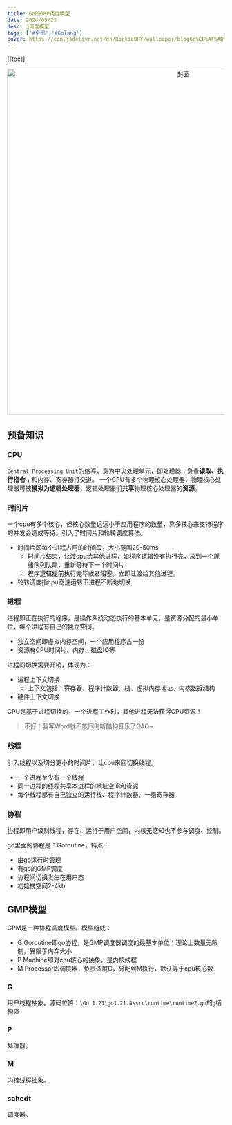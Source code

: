 ```yaml
---
title: Go的GMP调度模型
date: 2024/05/23
desc: 🎉调度模型
tags: ['#全部','#Golang']
cover: https://cdn.jsdelivr.net/gh/RookieOHY/wallpaper/blogGo%E8%AF%AD%E8%A8%80%E7%89%B9%E6%80%A7%E6%80%9D%E8%80%83%E5%B0%81%E9%9D%A2.png
---
```


[[toc]]

<p align="center">
<img alt="封面" src="https://cdn.jsdelivr.net/gh/RookieOHY/wallpaper/blogcover.png" width=800 />
</p>

## 预备知识

### CPU

`Central Processing Unit`的缩写，意为中央处理单元，即处理器；负责**读取、执行指令**；和内存、寄存器打交道。
一个CPU有多个物理核心处理器，物理核心处理器可被**模拟为逻辑处理器**，逻辑处理器们**共享**物理核心处理器的**资源**。

### 时间片

一个cpu有多个核心，但核心数量远远小于应用程序的数量，靠多核心来支持程序的并发会造成等待。引入了时间片和轮转调度算法。

- 时间片即每个进程占用的时间段，大小范围20-50ms
  - 时间片结束，让渡cpu给其他进程，如程序逻辑没有执行完，放到一个就绪队列队尾，重新等待下一个时间片
  - 程序逻辑提前执行完毕或者阻塞，立即让渡给其他进程。
- 轮转调度指cpu高速运转下进程不断地切换

### 进程

进程即正在执行的程序，是操作系统动态执行的基本单元，是资源分配的最小单位，每个进程有自己的独立空间。

- 独立空间即虚拟内存空间，一个应用程序占一份
- 资源有CPU时间片、内存、磁盘IO等

进程间切换需要开销，体现为：

- 进程上下文切换
  - 上下文包括：寄存器、程序计数器、栈、虚拟内存地址、内核数据结构
- 硬件上下文切换

CPU是基于进程切换的，一个进程工作时，其他进程无法获得CPU资源！

> 不好：我写Word就不能同时听酷狗音乐了QAQ~

### 线程

引入线程以及切分更小的时间片，让cpu来回切换线程。

- 一个进程至少有一个线程
- 同一进程的线程共享本进程的地址空间和资源
- 每个线程都有自己独立的运行栈、程序计数器、一组寄存器

### 协程

协程即用户级别线程，存在、运行于用户空间，内核无感知也不参与调度、控制。

go里面的协程是：Goroutine，特点：

- 由go运行时管理
- 有go的GMP调度
- 协程间切换发生在用户态
- 初始栈空间2-4kb

## GMP模型

GPM是一种协程调度模型。模型组成：

- G Goroutine即go协程，是GMP调度器调度的最基本单位；理论上数量无限制，受限于内存大小
- P Machine即对cpu核心的抽象，是内核线程
- M Processor即调度器，负责调度G，分配到M执行，默认等于cpu核心数

### G

用户线程抽象。源码位置：`\Go 1.21\go1.21.4\src\runtime\runtime2.go`的`g`结构体

### P

处理器。

### M

内核线程抽象。

### schedt

调度器。
